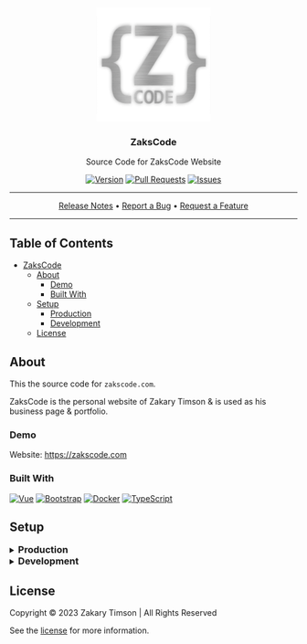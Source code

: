<!-- Header -->
<div id="top" align="center">
  <br />

  <!-- Logo -->
  <img src="./public/logo.png" alt="Logo" width="200" height="200">

  <!-- Title -->
  ### ZaksCode

  <!-- Description -->
  Source Code for ZaksCode Website

  <!-- Repo badges -->
  [![Version](https://img.shields.io/badge/dynamic/json.svg?label=Version&style=for-the-badge&url=https://git.zakscode.com/api/v1/repos/ztimson/zakscode/tags&query=$[0].name)](https://git.zakscode.com/ztimson/zakscode/tags)
  [![Pull Requests](https://img.shields.io/badge/dynamic/json.svg?label=Pull%20Requests&style=for-the-badge&url=https://git.zakscode.com/api/v1/repos/ztimson/zakscode&query=open_pr_counter)](https://git.zakscode.com/ztimson/zakscode/pulls)
  [![Issues](https://img.shields.io/badge/dynamic/json.svg?label=Issues&style=for-the-badge&url=https://git.zakscode.com/api/v1/repos/ztimson/zakscode&query=open_issues_count)](https://git.zakscode.com/ztimson/zakscode/issues)

  <!-- Links -->

  ---
  <div>
    <a href="https://git.zakscode.com/ztimson/zakscode/releases" target="_blank">Release Notes</a>
    • <a href="https://git.zakscode.com/ztimson/zakscode/issues/new?template=.github%2fissue_template%2fbug.md" target="_blank">Report a Bug</a>
    • <a href="https://git.zakscode.com/ztimson/zakscode/issues/new?template=.github%2fissue_template%2fenhancement.md" target="_blank">Request a Feature</a>
  </div>

  ---
</div>

## Table of Contents
- [ZaksCode](#top)
	- [About](#about)
		- [Demo](#demo)
		- [Built With](#built-with)
	- [Setup](#setup)
		- [Production](#production)
		- [Development](#development)
	- [License](#license)

## About

This the source code for `zakscode.com`.

ZaksCode is the personal website of Zakary Timson & is used as his business page & portfolio.
### Demo

Website: https://zakscode.com

### Built With
[![Vue](https://img.shields.io/badge/Vue.js-35495E?style=for-the-badge&logo=vuedotjs)](https://vuejs.org/)
[![Bootstrap](https://img.shields.io/badge/Bootstrap-563D7C?style=for-the-badge&logo=bootstrap&logoColor=white)](https://getbootstrap.com)
[![Docker](https://img.shields.io/badge/Docker-384d54?style=for-the-badge&logo=docker)](https://docker.com/)
[![TypeScript](https://img.shields.io/badge/TypeScript-3178C6?style=for-the-badge&logo=typescript&logoColor=white)](https://typescriptlang.org/)

## Setup

<details>
<summary>
  <h3 id="production" style="display: inline">
    Production
  </h3>
</summary>

#### Prerequisites
- [Docker](https://docs.docker.com/install/)

#### Instructions
1. Run the docker image: `docker run -p 80:80 git.zakscode.com/ztimson/zakscode:latest`
2. Open [http://localhost](http://localhost)
</details>

<details>
<summary>
  <h3 id="development" style="display: inline">
    Development
  </h3>
</summary>

#### Prerequisites
- [Node.js](https://nodejs.org/en/download)

#### Instructions
1. Install the dependencies: `npm install`
2. Start the dev server: `npm run start`
3. Open [http://localhost:4200](http://localhost:5173)

</details>

## License
Copyright © 2023 Zakary Timson | All Rights Reserved

See the [license](./LICENSE) for more information.
